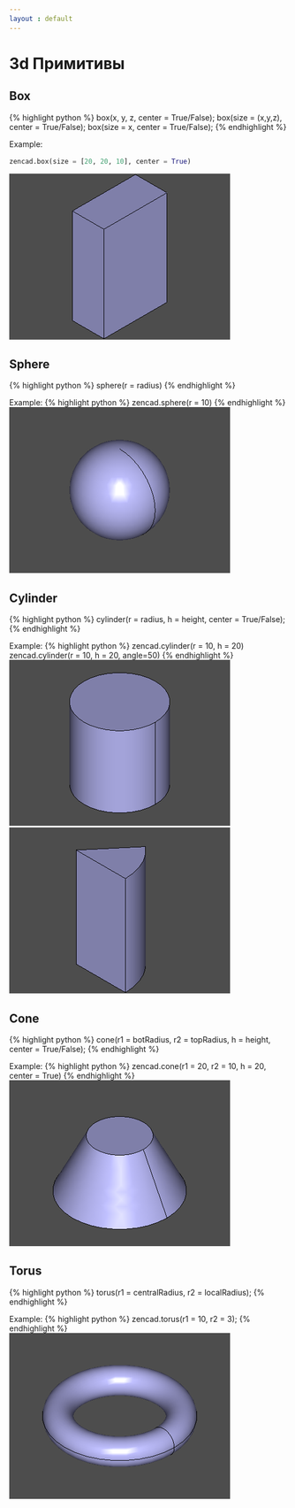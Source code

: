 ```yaml
---
layout : default
---
```


# 3d Примитивы

## Box  
{% highlight python %}
box(x, y, z, center = True/False);
box(size = (x,y,z), center = True/False);
box(size = x, center = True/False);
{% endhighlight %}

Example:
```python
zencad.box(size = [20, 20, 10], center = True)
```
![box.png](../images/box.png)

## Sphere  
{% highlight python %}
sphere(r = radius)
{% endhighlight %}

Example:
{% highlight python %}
zencad.sphere(r = 10)
{% endhighlight %}
![sphere.png](../images/sphere.png)

## Cylinder  
{% highlight python %}
cylinder(r = radius, h = height, center = True/False);
{% endhighlight %}

Example:
{% highlight python %}
zencad.cylinder(r = 10, h = 20)
zencad.cylinder(r = 10, h = 20, angle=50)
{% endhighlight %}
![cylinder.png](../images/cylinder.png) ![cylinder_sector.png](../images/cylinder_sector.png)

## Cone  
{% highlight python %}
cone(r1 = botRadius, r2 = topRadius, h = height, center = True/False);
{% endhighlight %}

Example:
{% highlight python %}
zencad.cone(r1 = 20, r2 = 10, h = 20, center = True)
{% endhighlight %}
![cone.png](../images/cone.png)

## Torus  
{% highlight python %}
torus(r1 = centralRadius, r2 = localRadius);
{% endhighlight %}

Example:
{% highlight python %}
zencad.torus(r1 = 10, r2 = 3);
{% endhighlight %}
![torus.png](../images/torus.png)